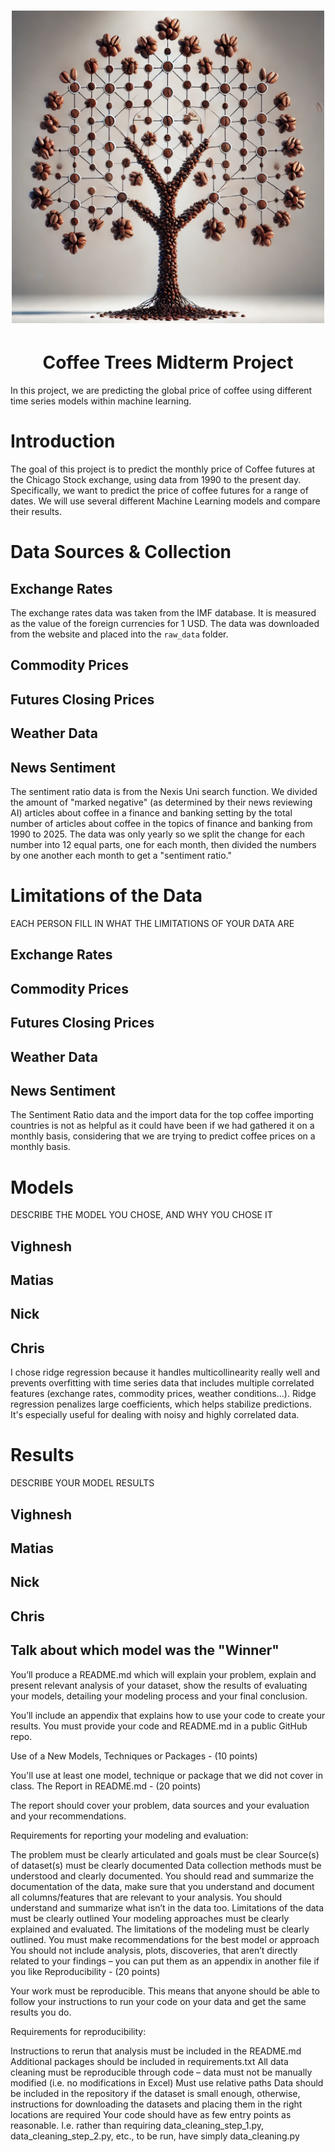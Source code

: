 <h1 align="center"><img src="images/decision_tree.png" width="500"></h1>
<h1 align="center">Coffee Trees Midterm Project</h1>
<div> In this project, we are predicting the global price of coffee using different time series models within machine learning.</div>


# Introduction
The goal of this project is to predict the monthly price of Coffee futures at the Chicago Stock exchange, using data from 1990 to the present day. Specifically, we want to predict the price of coffee futures for a range of dates. We will use several different Machine Learning models and compare their results. 
# Data Sources & Collection 
## Exchange Rates
The exchange rates data was taken from the IMF database. It is measured as the value of the foreign currencies for 1 USD. The data was downloaded from the website and placed into the `raw_data` folder.
## Commodity Prices

## Futures Closing Prices

## Weather Data

## News Sentiment
The sentiment ratio data is from the Nexis Uni search function. We divided the amount of "marked negative" (as determined by their news reviewing AI) articles about coffee in a finance and banking setting by the total number of articles about coffee in the topics of finance and banking from 1990 to 2025. The data was only yearly so we split the change for each number into 12 equal parts, one for each month, then divided the numbers by one another each month to get a "sentiment ratio."


# Limitations of the Data
EACH PERSON FILL IN WHAT THE LIMITATIONS OF YOUR DATA ARE

## Exchange Rates

## Commodity Prices

## Futures Closing Prices

## Weather Data

## News Sentiment
The Sentiment Ratio data and the import data for the top coffee importing countries is not as helpful as it could have been if we had gathered it on a monthly basis, considering that we are trying to predict coffee prices on a monthly basis. 


# Models
DESCRIBE THE MODEL YOU CHOSE, AND WHY YOU CHOSE IT
## Vighnesh

## Matias

## Nick


## Chris
I chose ridge regression because it handles multicollinearity really well and prevents overfitting with time series data that includes multiple correlated features (exchange rates, commodity prices, weather conditions...). Ridge regression  penalizes large coefficients, which helps stabilize predictions. It's especially useful for dealing with noisy and highly correlated data.


# Results
DESCRIBE YOUR MODEL RESULTS
## Vighnesh

## Matias

## Nick

## Chris

## Talk about which model was the "Winner" 



You’ll produce a README.md which will explain your problem, explain and present relevant analysis of your dataset, show the results of evaluating your models, detailing your modeling process and your final conclusion.

You’ll include an appendix that explains how to use your code to create your results. You must provide your code and README.md in a public GitHub repo.

Use of a New Models, Techniques or Packages - (10 points)

You'll use at least one model, technique or package that we did not cover in class.
The Report in README.md - (20 points)

The report should cover your problem, data sources and your evaluation and your recommendations.

Requirements for reporting your modeling and evaluation:

The problem must be clearly articulated and goals must be clear
Source(s) of dataset(s) must be clearly documented
Data collection methods must be understood and clearly documented. You should read and summarize the documentation of the data, make sure that you understand and document all columns/features that are relevant to your analysis. You should understand and summarize what isn’t in the data too.
Limitations of the data must be clearly outlined
Your modeling approaches must be clearly explained and evaluated.
The limitations of the modeling must be clearly outlined.
You must make recommendations for the best model or approach
You should not include analysis, plots, discoveries, that aren’t directly related to your findings – you can put them as an appendix in another file if you like
Reproducibility - (20 points)

Your work must be reproducible. This means that anyone should be able to follow your instructions to run your code on your data and get the same results you do.

Requirements for reproducibility:

Instructions to rerun that analysis must be included in the README.md
Additional packages should be included in requirements.txt
All data cleaning must be reproducible through code – data must not be manually modified (i.e. no modifications in Excel)
Must use relative paths
Data should be included in the repository if the dataset is small enough, otherwise, instructions for downloading the datasets and placing them in the right locations are required
Your code should have as few entry points as reasonable. I.e. rather than requiring data_cleaning_step_1.py, data_cleaning_step_2.py, etc., to be run, have simply data_cleaning.py
